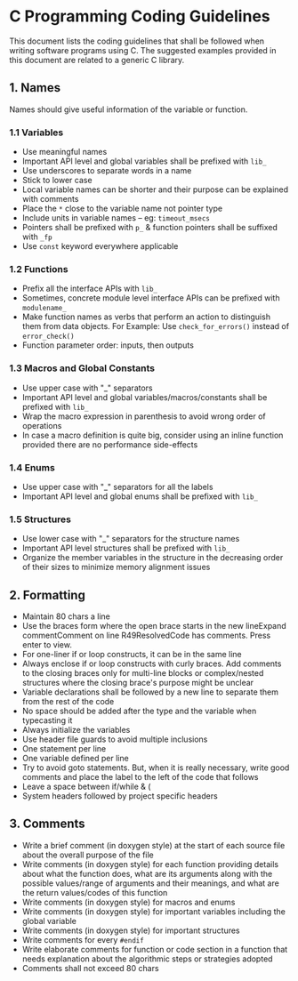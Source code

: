 # C Programming Coding Guidelines

This document lists the coding guidelines that shall be followed when writing software programs using C. The suggested examples provided in this document are related to a generic C library.

## 1. Names

Names should give useful information of the variable or function.

### 1.1 Variables

- Use meaningful names
- Important API level and global variables shall be prefixed with `lib_`
- Use underscores to separate words in a name
- Stick to lower case
- Local variable names can be shorter and their purpose can be explained with comments
- Place the `*` close to the variable name not pointer type
- Include units in variable names – eg: `timeout_msecs`
- Pointers shall be prefixed with `p_` & function pointers shall be suffixed with `_fp`
- Use `const` keyword everywhere applicable

### 1.2 Functions

- Prefix all the interface APIs with `lib_`
- Sometimes, concrete module level interface APIs can be prefixed with `modulename_`
- Make function names as verbs that perform an action to distinguish them from data objects. For Example: Use `check_for_errors()` instead of `error_check()`
- Function parameter order: inputs, then outputs

### 1.3 Macros and Global Constants

- Use upper case with "_" separators
- Important API level and global variables/macros/constants shall be prefixed with `lib_`
- Wrap the macro expression in parenthesis to avoid wrong order of operations
- In case a macro definition is quite big, consider using an inline function provided there are no performance side-effects

### 1.4 Enums

- Use upper case with "_" separators for all the labels
- Important API level and global enums shall be prefixed with `lib_`

### 1.5 Structures

- Use lower case with "_" separators for the structure names
- Important API level structures shall be prefixed with `lib_`
- Organize the member variables in the structure in the decreasing order of their sizes to minimize memory alignment issues

## 2. Formatting

- Maintain 80 chars a line
- Use the braces form where the open brace starts in the new lineExpand commentComment on line R49ResolvedCode has comments. Press enter to view.
- For one-liner if or loop constructs, it can be in the same line
- Always enclose if or loop constructs with curly braces. Add comments to the closing braces only for multi-line blocks or complex/nested structures where the closing brace's purpose might be unclear
- Variable declarations shall be followed by a new line to separate them from the rest of the code
- No space should be added after the type and the variable when typecasting it
- Always initialize the variables
- Use header file guards to avoid multiple inclusions
- One statement per line
- One variable defined per line
- Try to avoid goto statements. But, when it is really necessary, write good comments and place the label to the left of the code that follows
- Leave a space between if/while & (
- System headers followed by project specific headers

## 3. Comments

- Write a brief comment (in doxygen style) at the start of each source file about the overall purpose of the file
- Write comments (in doxygen style) for each function providing details about what the function does, what are its arguments along with the possible values/range of arguments and their meanings, and what are the return values/codes of this function
- Write comments (in doxygen style) for macros and enums
- Write comments (in doxygen style) for important variables including the global variable
- Write comments (in doxygen style) for important structures
- Write comments for every `#endif`
- Write elaborate comments for function or code section in a function that needs explanation about the algorithmic steps or strategies adopted
- Comments shall not exceed 80 chars
